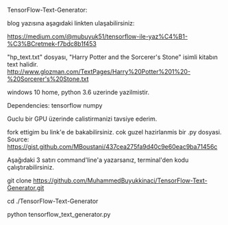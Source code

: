 TensorFlow-Text-Generator:

blog yazısına aşagıdaki linkten ulaşabilirsiniz:

https://medium.com/@mubuyuk51/tensorflow-ile-yaz%C4%B1-%C3%BCretmek-f7bdc8b1f453

"hp_text.txt" dosyası, "Harry Potter and the Sorcerer's Stone" isimli kitabın text halidir.
http://www.glozman.com/TextPages/Harry%20Potter%201%20-%20Sorcerer's%20Stone.txt

windows 10 home, python 3.6 uzerinde yazilmistir.

Dependencies:
tensorflow 
numpy

Guclu bir GPU üzerinde calistirmanizi tavsiye ederim. 

fork ettigim bu link'e de bakabilirsiniz. cok guzel hazirlanmis bir .py dosyasi.
Source: https://gist.github.com/MBoustani/437cea275fa9d40c9e60eac9ba71456c

Aşağıdaki 3 satırı command'line'a yazarsanız, terminal'den kodu çalıştırabilirsiniz.

git clone https://github.com/MuhammedBuyukkinaci/TensorFlow-Text-Generator.git

cd ./TensorFlow-Text-Generator

python tensorflow_text_generator.py


